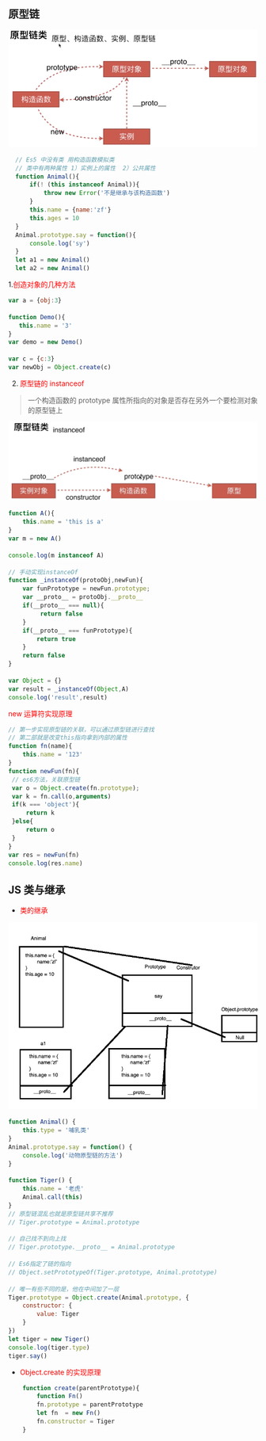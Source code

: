 <!--
 * @Author: your name
 * @Date: 2020-03-16 11:03:03
 * @LastEditTime: 2020-03-26 15:16:28
 * @LastEditors: Please set LastEditors
 * @Description: In User Settings Edit
 * @FilePath: /webNotes/web/prototype/index.md
 -->

## 原型链

![avatar](../img/proto.jpg)

```javaScript
  // Es5 中没有类 用构造函数模拟类
  // 类中有两种属性 1）实例上的属性  2）公共属性
  function Animal(){
      if(! (this instanceof Animal)){
          throw new Error('不是继承与该构造函数')
      }
      this.name = {name:'zf'}
      this.ages = 10
  }
  Animal.prototype.say = function(){
      console.log('sy')
  }
  let a1 = new Animal()
  let a2 = new Animal()

```

1.<font color=red>创造对象的几种方法</font>

```javaScript
var a = {obj:3}

function Demo(){
   this.name = '3'
}
var demo = new Demo()

var c = {c:3}
var newObj = Object.create(c)
```

2.  <font color="red">原型链的 instanceof</font>

> 一个构造函数的 prototype 属性所指向的对象是否存在另外一个要检测对象的原型链上

![avatar](../img/instanceof.jpg)

```javaScript
function A(){
    this.name = 'this is a'
}
var m = new A()

console.log(m instanceof A)

// 手动实现instanceOf
function _instanceOf(protoObj,newFun){
    var funPrototype = newFun.prototype;
    var __proto__ = protoObj.__proto__
    if(__proto__ === null){
         return false
    }
    if(__proto__ === funPrototype){
        return true
    }
    return false
}

var Object = {}
var result = _instanceOf(Object,A)
console.log('result',result)
```

<font color=red>new 运算符实现原理</font>

```javaScript
// 第一步实现原型链的关联，可以通过原型链进行查找
// 第二部就是改变this指向拿到内部的属性
function fn(name){
    this.name = '123'
}
function newFun(fn){
 // es6方法，关联原型链
 var o = Object.create(fn.prototype);
 var k = fn.call(o,arguments)
 if(k === 'object'){
     return k
 }else{
     return o
 }
}
var res = newFun(fn)
console.log(res.name)
```

## JS 类与继承

- <font color=red>类的继承</font>

![avatar](../img/prototype.png)

```javaScript
function Animal() {
    this.type = '哺乳类'
}
Animal.prototype.say = function() {
    console.log('动物原型链的方法')
}

function Tiger() {
    this.name = '老虎'
    Animal.call(this)
}
// 原型链混乱也就是原型链共享不推荐
// Tiger.prototype = Animal.prototype

// 自己找不到向上找
// Tiger.prototype.__proto__ = Animal.prototype

// Es6指定了链的指向
// Object.setPrototypeOf(Tiger.prototype, Animal.prototype)

// 唯一有些不同的是，他在中间加了一层
Tiger.prototype = Object.create(Animal.prototype, {
    constructor: {
        value: Tiger
    }
})
let tiger = new Tiger()
console.log(tiger.type)
tiger.say()
```

- <font color=red>Object.create 的实现原理</font>

```javaScript
    function create(parentPrototype){
        function Fn()
        fn.prototype = parentPrototype
        let fn  = new Fn()
        fn.constructor = Tiger
    }
```
